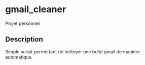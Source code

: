# gmail_cleaner
Projet personnel

## Description
Simple script permettant de nettoyer une boîte gmail de manière automatique.